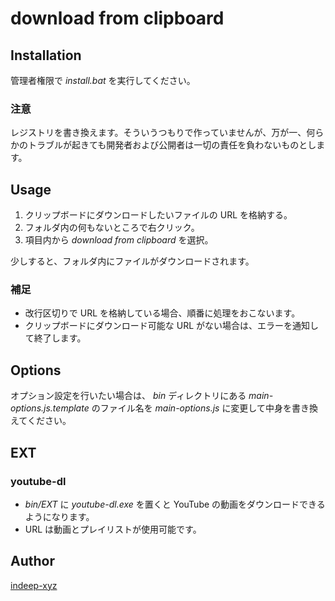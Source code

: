 download from clipboard
====

Installation
----

管理者権限で _install.bat_ を実行してください。

### 注意

レジストリを書き換えます。そういうつもりで作っていませんが、万が一、何らかのトラブルが起きても開発者および公開者は一切の責任を負わないものとします。

Usage
----

1. クリップボードにダウンロードしたいファイルの URL を格納する。
2. フォルダ内の何もないところで右クリック。
3. 項目内から _download from clipboard_ を選択。

少しすると、フォルダ内にファイルがダウンロードされます。

### 補足

- 改行区切りで URL を格納している場合、順番に処理をおこないます。
- クリップボードにダウンロード可能な URL がない場合は、エラーを通知して終了します。

Options
----

オプション設定を行いたい場合は、 _bin_ ディレクトリにある _main-options.js.template_ のファイル名を _main-options.js_ に変更して中身を書き換えてください。

EXT
----

### youtube-dl

- _bin/EXT_ に _youtube-dl.exe_ を置くと YouTube の動画をダウンロードできるようになります。
- URL は動画とプレイリストが使用可能です。

Author
----

[indeep-xyz](http://indeep.xyz/)